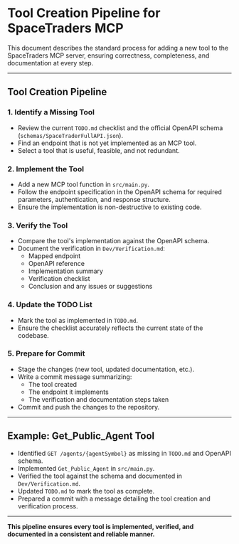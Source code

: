 # Tool Creation Pipeline for SpaceTraders MCP

This document describes the standard process for adding a new tool to the SpaceTraders MCP server, ensuring correctness, completeness, and documentation at every step.

---

## Tool Creation Pipeline

### 1. Identify a Missing Tool
- Review the current `TODO.md` checklist and the official OpenAPI schema (`schemas/SpaceTraderFullAPI.json`).
- Find an endpoint that is not yet implemented as an MCP tool.
- Select a tool that is useful, feasible, and not redundant.

### 2. Implement the Tool
- Add a new MCP tool function in `src/main.py`.
- Follow the endpoint specification in the OpenAPI schema for required parameters, authentication, and response structure.
- Ensure the implementation is non-destructive to existing code.

### 3. Verify the Tool
- Compare the tool's implementation against the OpenAPI schema.
- Document the verification in `Dev/Verification.md`:
  - Mapped endpoint
  - OpenAPI reference
  - Implementation summary
  - Verification checklist
  - Conclusion and any issues or suggestions

### 4. Update the TODO List
- Mark the tool as implemented in `TODO.md`.
- Ensure the checklist accurately reflects the current state of the codebase.

### 5. Prepare for Commit
- Stage the changes (new tool, updated documentation, etc.).
- Write a commit message summarizing:
  - The tool created
  - The endpoint it implements
  - The verification and documentation steps taken
- Commit and push the changes to the repository.

---

## Example: Get_Public_Agent Tool

- Identified `GET /agents/{agentSymbol}` as missing in `TODO.md` and OpenAPI schema.
- Implemented `Get_Public_Agent` in `src/main.py`.
- Verified the tool against the schema and documented in `Dev/Verification.md`.
- Updated `TODO.md` to mark the tool as complete.
- Prepared a commit with a message detailing the tool creation and verification process.

---

**This pipeline ensures every tool is implemented, verified, and documented in a consistent and reliable manner.** 
